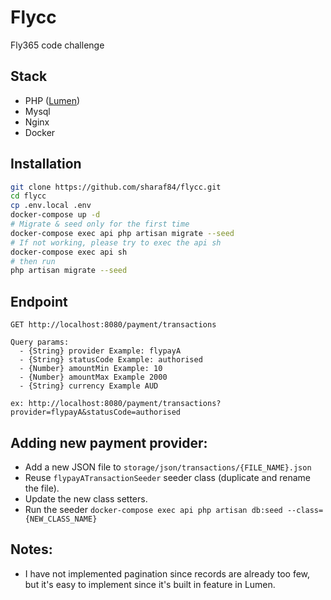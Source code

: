 # Flycc

Fly365 code challenge


## Stack
- PHP ([Lumen](https://lumen.laravel.com/))
- Mysql
- Nginx
- Docker

## Installation

```bash
git clone https://github.com/sharaf84/flycc.git
cd flycc
cp .env.local .env
docker-compose up -d
# Migrate & seed only for the first time
docker-compose exec api php artisan migrate --seed
# If not working, please try to exec the api sh
docker-compose exec api sh
# then run
php artisan migrate --seed
```

## Endpoint

```
GET http://localhost:8080/payment/transactions

Query params:
  - {String} provider Example: flypayA
  - {String} statusCode Example: authorised
  - {Number} amountMin Example: 10
  - {Number} amountMax Example 2000
  - {String} currency Example AUD

ex: http://localhost:8080/payment/transactions?provider=flypayA&statusCode=authorised
```

## Adding new payment provider:
- Add a new JSON file to `storage/json/transactions/{FILE_NAME}.json`
- Reuse `flypayATransactionSeeder` seeder class (duplicate and rename the file).
- Update the new class setters.
- Run the seeder `docker-compose exec api php artisan db:seed --class={NEW_CLASS_NAME}`

## Notes:
- I have not implemented pagination since records are already too few, but it's easy to implement since it's built in feature in Lumen.